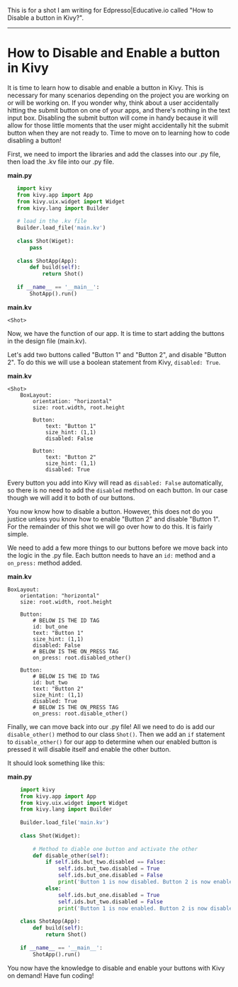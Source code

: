 This is for a shot I am writing for Edpresso|Educative.io called "How to Disable a button in Kivy?".

--------------------------------------------------------------------------------------------------------------------------

# **How to Disable and Enable a button in Kivy**

It is time to learn how to disable and enable a button in Kivy. This is necessary for many scenarios depending on the project you are working on or will be working on. If you wonder why, think about a user accidentally hitting the submit button on one of your apps, and there's nothing in the text input box. Disabling the submit button will come in handy because it will allow for those little moments that the user might accidentally hit the submit button when they are not ready to. Time to move on to learning how to code disabling a button!

First, we need to import the libraries and add the classes into our .py file, then load the .kv file into our .py file.

**main.py**<br>
 ```python
    import kivy
    from kivy.app import App
    from kivy.uix.widget import Widget
    from kivy.lang import Builder
    
    # load in the .kv file
    Builder.load_file('main.kv')
    
    class Shot(Wiget):
        pass
    
    class ShotApp(App):
        def build(self):
            return Shot()
            
    if __name__ == '__main__':
        ShotApp().run()
```
**main.kv**<br>

    <Shot>

Now, we have the function of our app. It is time to start adding the buttons in the design file (main.kv).

Let's add two buttons called "Button 1" and "Button 2", and disable "Button 2". To do this we will use a boolean statement from Kivy, `disabled: True`.

**main.kv**

    <Shot>
        BoxLayout:
            orientation: "horizontal"
            size: root.width, root.height
        
            Button:
                text: "Button 1"
                size_hint: (1,1)
                disabled: False
                
            Button:
                text: "Button 2"
                size_hint: (1,1)
                disabled: True

Every button you add into Kivy will read as `disabled: False` automatically, so there is no need to add the `disabled` method on each button. In our case though we will add it to both of our buttons.

You now know how to disable a button. However, this does not do you justice unless you know how to enable "Button 2" and disable "Button 1". For the remainder of this shot we will go over how to do this. It is fairly simple.

We need to add a few more things to our buttons before we move back into the logic in the .py file. Each button needs to have an `id:` method and a `on_press:` method added.

**main.kv**

    BoxLayout:
        orientation: "horizontal"
        size: root.width, root.height
        
        Button:
            # BELOW IS THE ID TAG
            id: but_one
            text: "Button 1"
            size_hint: (1,1)
            disabled: False
            # BELOW IS THE ON_PRESS TAG
            on_press: root.disabled_other()
            
        Button:
            # BELOW IS THE ID TAG
            id: but_two
            text: "Button 2"
            size_hint: (1,1)
            disabled: True
            # BELOW IS THE ON_PRESS TAG
            on_press: root.disable_other()
            
Finally, we can move back into our .py file! All we need to do is add our `disable_other()` method to our class `Shot()`. Then we add an `if` statement to `disable_other()` for our app to determine when our enabled button is pressed it will disable itself and enable the other button.

It should look something like this:

**main.py**
```python
    import kivy
    from kivy.app import App
    from kivy.uix.widget import Widget
    from kivy.lang import Builder
    
    Builder.load_file('main.kv')
    
    class Shot(Widget):
    
        # Method to diable one button and activate the other
        def disable_other(self):
            if self.ids.but_two.disabled == False:
                self.ids.but_two.disabled = True
                self.ids.but_one.disabled = False
                print('Button 1 is now disabled. Button 2 is now enabled.')
            else:
                self.ids.but_one.disabled = True
                self.ids.but_two.disabled = False
                print('Button 1 is now enabled. Button 2 is now disabled.')
                
    class ShotApp(App):
        def build(self):
            return Shot()
            
    if __name__ == '__main__':
        ShotApp().run()
```
You now have the knowledge to disable and enable your buttons with Kivy on demand! Have fun coding!
